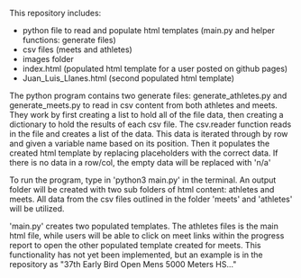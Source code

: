 This repository includes:

  - python file to read and populate html templates (main.py and helper functions: generate files)
  - csv files (meets and athletes)
  - images folder
  - index.html (populated html template for a user posted on github pages)
  - Juan_Luis_Llanes.html (second populated html template)

The python program contains two generate files: generate_athletes.py and generate_meets.py to read in csv content from both athletes and meets.
They work by first creating a list to hold all of the file data, then creating a dictionary to hold the results of each csv file. 
The csv.reader function reads in the file and creates a list of the data. This data is iterated through by row and given a variable name based on its position. 
Then it populates the created html template by replacing placeholders with the correct data. If there is no data in a row/col, the empty data will be replaced with 'n/a'

To run the program, type in 'python3 main.py' in the terminal. An output folder will be created with two sub folders of html content: athletes and meets. 
All data from the csv files outlined in the folder 'meets' and 'athletes' will be utilized.

'main.py' creates two populated templates. The athletes files is the main html file, while users will be able to click on meet links within the progress report to open the other populated template created for meets. This functionality has not yet been implemented, but an example is in the repository as "37th Early Bird Open Mens 5000 Meters HS..."
